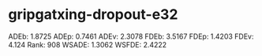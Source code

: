 # gripgatxing-dropout-e32

ADEb: 1.8725
ADEp: 0.7461
ADEv: 2.3078
FDEb: 3.5167
FDEp: 1.4203
FDEv: 4.124
Rank: 908
WSADE: 1.3062
WSFDE: 2.4222